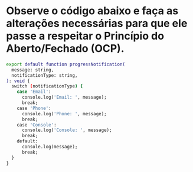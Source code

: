 # Observe o código abaixo e faça as alterações necessárias para que ele passe a respeitar o Princípio do Aberto/Fechado (OCP).

```bash
export default function progressNotification(
  message: string,
  notificationType: string,
): void {
  switch (notificationType) {
    case 'Email':
      console.log('Email: ', message);
      break;
    case 'Phone':
      console.log('Phone: ', message);
      break;
    case 'Console':
      console.log('Console: ', message);
      break;
    default:
      console.log(message);
      break;
  }
}
```